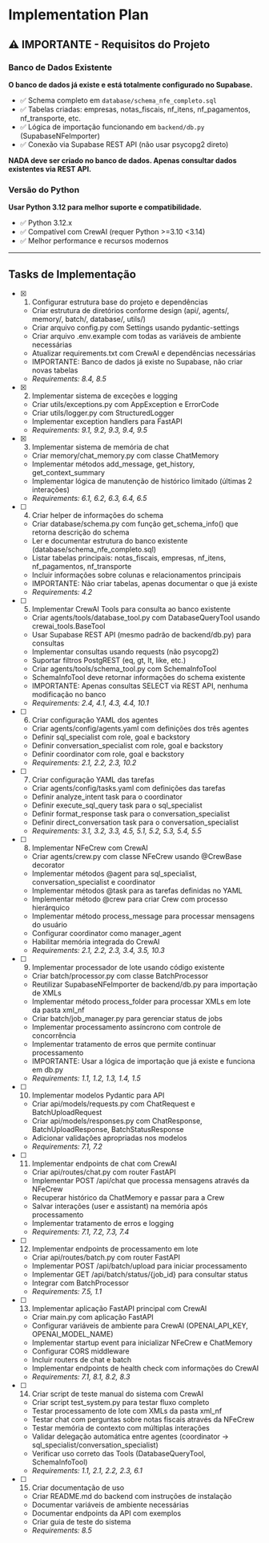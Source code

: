 # Implementation Plan

## ⚠️ IMPORTANTE - Requisitos do Projeto

### Banco de Dados Existente

**O banco de dados já existe e está totalmente configurado no Supabase.**

- ✅ Schema completo em `database/schema_nfe_completo.sql`
- ✅ Tabelas criadas: empresas, notas_fiscais, nf_itens, nf_pagamentos, nf_transporte, etc.
- ✅ Lógica de importação funcionando em `backend/db.py` (SupabaseNFeImporter)
- ✅ Conexão via Supabase REST API (não usar psycopg2 direto)

**NADA deve ser criado no banco de dados. Apenas consultar dados existentes via REST API.**

### Versão do Python

**Usar Python 3.12 para melhor suporte e compatibilidade.**

- ✅ Python 3.12.x
- ✅ Compatível com CrewAI (requer Python >=3.10 <3.14)
- ✅ Melhor performance e recursos modernos

---

## Tasks de Implementação

- [x] 1. Configurar estrutura base do projeto e dependências

  - Criar estrutura de diretórios conforme design (api/, agents/, memory/, batch/, database/, utils/)
  - Criar arquivo config.py com Settings usando pydantic-settings
  - Criar arquivo .env.example com todas as variáveis de ambiente necessárias
  - Atualizar requirements.txt com CrewAI e dependências necessárias
  - IMPORTANTE: Banco de dados já existe no Supabase, não criar novas tabelas
  - _Requirements: 8.4, 8.5_

- [x] 2. Implementar sistema de exceções e logging






  - Criar utils/exceptions.py com AppException e ErrorCode
  - Criar utils/logger.py com StructuredLogger
  - Implementar exception handlers para FastAPI
  - _Requirements: 9.1, 9.2, 9.3, 9.4, 9.5_

- [x] 3. Implementar sistema de memória de chat









  - Criar memory/chat_memory.py com classe ChatMemory
  - Implementar métodos add_message, get_history, get_context_summary
  - Implementar lógica de manutenção de histórico limitado (últimas 2 interações)
  - _Requirements: 6.1, 6.2, 6.3, 6.4, 6.5_

- [ ] 4. Criar helper de informações do schema

  - Criar database/schema.py com função get_schema_info() que retorna descrição do schema
  - Ler e documentar estrutura do banco existente (database/schema_nfe_completo.sql)
  - Listar tabelas principais: notas_fiscais, empresas, nf_itens, nf_pagamentos, nf_transporte
  - Incluir informações sobre colunas e relacionamentos principais
  - IMPORTANTE: Não criar tabelas, apenas documentar o que já existe
  - _Requirements: 4.2_

- [ ] 5. Implementar CrewAI Tools para consulta ao banco existente

  - Criar agents/tools/database_tool.py com DatabaseQueryTool usando crewai_tools.BaseTool
  - Usar Supabase REST API (mesmo padrão de backend/db.py) para consultas
  - Implementar consultas usando requests (não psycopg2)
  - Suportar filtros PostgREST (eq, gt, lt, like, etc.)
  - Criar agents/tools/schema_tool.py com SchemaInfoTool
  - SchemaInfoTool deve retornar informações do schema existente
  - IMPORTANTE: Apenas consultas SELECT via REST API, nenhuma modificação no banco
  - _Requirements: 2.4, 4.1, 4.3, 4.4, 10.1_

- [ ] 6. Criar configuração YAML dos agentes

  - Criar agents/config/agents.yaml com definições dos três agentes
  - Definir sql_specialist com role, goal e backstory
  - Definir conversation_specialist com role, goal e backstory
  - Definir coordinator com role, goal e backstory
  - _Requirements: 2.1, 2.2, 2.3, 10.2_

- [ ] 7. Criar configuração YAML das tarefas

  - Criar agents/config/tasks.yaml com definições das tarefas
  - Definir analyze_intent task para o coordinator
  - Definir execute_sql_query task para o sql_specialist
  - Definir format_response task para o conversation_specialist
  - Definir direct_conversation task para o conversation_specialist
  - _Requirements: 3.1, 3.2, 3.3, 4.5, 5.1, 5.2, 5.3, 5.4, 5.5_

- [ ] 8. Implementar NFeCrew com CrewAI

  - Criar agents/crew.py com classe NFeCrew usando @CrewBase decorator
  - Implementar métodos @agent para sql_specialist, conversation_specialist e coordinator
  - Implementar métodos @task para as tarefas definidas no YAML
  - Implementar método @crew para criar Crew com processo hierárquico
  - Implementar método process_message para processar mensagens do usuário
  - Configurar coordinator como manager_agent
  - Habilitar memória integrada do CrewAI
  - _Requirements: 2.1, 2.2, 2.3, 3.4, 3.5, 10.3_

- [ ] 9. Implementar processador de lote usando código existente

  - Criar batch/processor.py com classe BatchProcessor
  - Reutilizar SupabaseNFeImporter de backend/db.py para importação de XMLs
  - Implementar método process_folder para processar XMLs em lote da pasta xml_nf
  - Criar batch/job_manager.py para gerenciar status de jobs
  - Implementar processamento assíncrono com controle de concorrência
  - Implementar tratamento de erros que permite continuar processamento
  - IMPORTANTE: Usar a lógica de importação que já existe e funciona em db.py
  - _Requirements: 1.1, 1.2, 1.3, 1.4, 1.5_

- [ ] 10. Implementar modelos Pydantic para API

  - Criar api/models/requests.py com ChatRequest e BatchUploadRequest
  - Criar api/models/responses.py com ChatResponse, BatchUploadResponse, BatchStatusResponse
  - Adicionar validações apropriadas nos modelos
  - _Requirements: 7.1, 7.2_

- [ ] 11. Implementar endpoints de chat com CrewAI

  - Criar api/routes/chat.py com router FastAPI
  - Implementar POST /api/chat que processa mensagens através da NFeCrew
  - Recuperar histórico da ChatMemory e passar para a Crew
  - Salvar interações (user e assistant) na memória após processamento
  - Implementar tratamento de erros e logging
  - _Requirements: 7.1, 7.2, 7.3, 7.4_

- [ ] 12. Implementar endpoints de processamento em lote

  - Criar api/routes/batch.py com router FastAPI
  - Implementar POST /api/batch/upload para iniciar processamento
  - Implementar GET /api/batch/status/{job_id} para consultar status
  - Integrar com BatchProcessor
  - _Requirements: 7.5, 1.1_

- [ ] 13. Implementar aplicação FastAPI principal com CrewAI

  - Criar main.py com aplicação FastAPI
  - Configurar variáveis de ambiente para CrewAI (OPENAI_API_KEY, OPENAI_MODEL_NAME)
  - Implementar startup event para inicializar NFeCrew e ChatMemory
  - Configurar CORS middleware
  - Incluir routers de chat e batch
  - Implementar endpoints de health check com informações do CrewAI
  - _Requirements: 7.1, 8.1, 8.2, 8.3_

- [ ] 14. Criar script de teste manual do sistema com CrewAI

  - Criar script test_system.py para testar fluxo completo
  - Testar processamento de lote com XMLs da pasta xml_nf
  - Testar chat com perguntas sobre notas fiscais através da NFeCrew
  - Testar memória de contexto com múltiplas interações
  - Validar delegação automática entre agentes (coordinator → sql_specialist/conversation_specialist)
  - Verificar uso correto das Tools (DatabaseQueryTool, SchemaInfoTool)
  - _Requirements: 1.1, 2.1, 2.2, 2.3, 6.1_

- [ ] 15. Criar documentação de uso
  - Criar README.md do backend com instruções de instalação
  - Documentar variáveis de ambiente necessárias
  - Documentar endpoints da API com exemplos
  - Criar guia de teste do sistema
  - _Requirements: 8.5_

